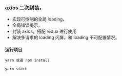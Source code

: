 ### axios 二次封装，

 - 实现可控制的全局 loading，
 - 全局错误提示，
 - 封装 axios，搭配 redux 进行使用
 - 解决多请求的 loading 闪屏，和 loading 不可配置情况。

#### 运行项目

```js
yarn 或者 npm install

yarn start

```

